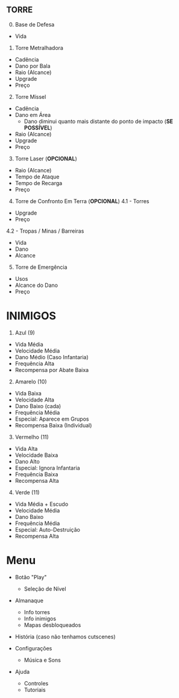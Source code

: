 ## TORRE
0. Base de Defesa
* Vida

1. Torre Metralhadora
* Cadência
* Dano por Bala
* Raio (Alcance)
* Upgrade
* Preço

2. Torre Míssel
* Cadência
* Dano em Área
    * Dano diminui quanto mais distante do ponto de impacto (**SE POSSÍVEL**)
* Raio (Alcance)
* Upgrade
* Preço

3. Torre Laser (**OPCIONAL**)
* Raio (Alcance)
* Tempo de Ataque
* Tempo de Recarga
* Preço

4. Torre de Confronto Em Terra (**OPCIONAL**)
4.1 - Torres
* Upgrade
* Preço

4.2 - Tropas / Minas / Barreiras
* Vida
* Dano
* Alcance

5. Torre de Emergência
* Usos
* Alcance do Dano
* Preço


# INIMIGOS
1. Azul (9)
* Vida Média
* Velocidade Média
* Dano Médio (Caso Infantaria)
* Frequência Alta
* Recompensa por Abate Baixa

2. Amarelo (10)
* Vida Baixa
* Velocidade Alta
* Dano Baixo (cada)
* Frequência Média
* Especial: Aparece em Grupos
* Recompensa Baixa (Individual)

3. Vermelho (11)
* Vida Alta
* Velocidade Baixa
* Dano Alto
* Especial: Ignora Infantaria
* Frequência Baixa
* Recompensa Alta

4. Verde (11)
* Vida Média + Escudo
* Velocidade Média
* Dano Baixo
* Frequência Média
* Especial: Auto-Destruição
* Recompensa Alta

# Menu
* Botão "Play"
    * Seleção de Nível

* Almanaque
    * Info torres
    * Info inimigos
    * Mapas desbloqueados

* História (caso não tenhamos cutscenes)

* Configurações
    * Música e Sons

* Ajuda
    * Controles
    * Tutoriais